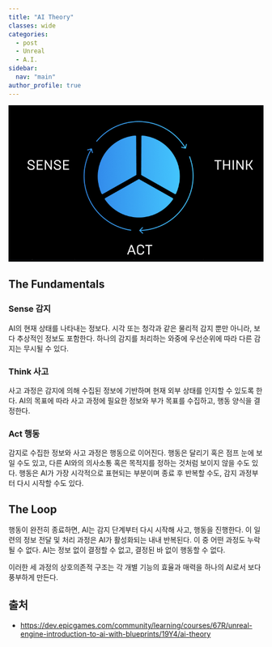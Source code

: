 ```yaml
---
title: "AI Theory"
classes: wide
categories: 
  - post
  - Unreal
  - A.I.
sidebar:
  nav: "main"
author_profile: true
---
```

   
![post_thumbnail](/assets/images/83cd3842-a373-494e-bbab-88f6e953fb18.png)

## The Fundamentals
### Sense 감지
AI의 현재 상태를 나타내는 정보다. 시각 또는 청각과 같은 물리적 감지 뿐만 아니라, 보다 추상적인 정보도 포함한다. 하나의 감지를 처리하는 와중에 우선순위에 따라 다른 감지는 무시될 수 있다.

### Think 사고
사고 과정은 감지에 의해 수집된 정보에 기반하며 현재 외부 상태를 인지할 수 있도록 한다. AI의 목표에 따라 사고 과정에 필요한 정보와 부가 목표를 수집하고, 행동 양식을 결정한다.

### Act 행동
감지로 수집한 정보와 사고 과정은 행동으로 이어진다. 행동은 달리기 혹은 점프 눈에 보일 수도 있고, 다른 AI와의 의사소통 혹은 목적지를 정하는 것처럼 보이지 않을 수도 있다. 행동은 AI가 가장 시각적으로 표현되는 부분이며 종료 후 반복할 수도, 감지 과정부터 다시 시작할 수도 있다.

## The Loop
행동이 완전히 종료하면, AI는 감지 단계부터 다시 시작해 사고, 행동을 진행한다. 이 일련의 정보 전달 및 처리 과정은 AI가 활성화되는 내내 반복된다. 이 중 어떤 과정도 누락될 수 없다. AI는 정보 없이 결정할 수 없고, 결정된 바 없이 행동할 수 없다. 

이러한 세 과정의 상호의존적 구조는 각 개별 기능의 효율과 매력을 하나의 AI로서 보다 풍부하게 만든다.

## 출처
* <https://dev.epicgames.com/community/learning/courses/67R/unreal-engine-introduction-to-ai-with-blueprints/19Y4/ai-theory>